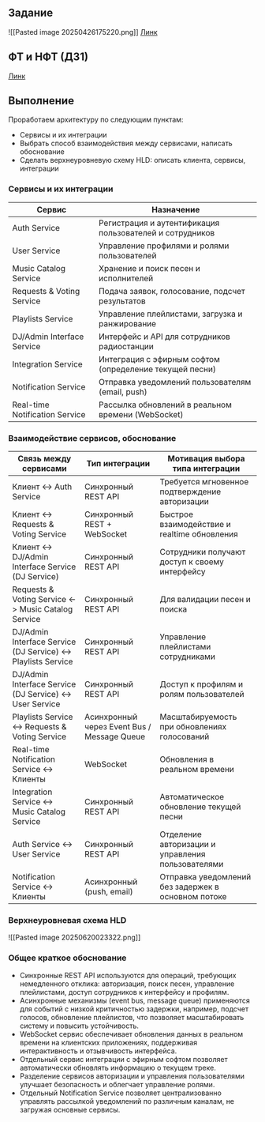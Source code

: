 ## Задание

![[Pasted image 20250426175220.png]]
[Линк](https://www.architecturalkatas.com/kata.html?kata=TakingRequests.json)

## ФТ и НФТ (ДЗ1)
[Линк](https://github.com/nikolaysavelev/system-design-hse-miem-2025/pull/8)
## Выполнение

Проработаем архитектуру по следующим пунктам:
- Сервисы и их интеграции
- Выбрать способ взаимодействия между сервисами, написать обоснование
- Сделать верхнеуровневую схему HLD: описать клиента, сервисы, интеграции

### Сервисы и их интеграции
| Сервис                         | Назначение                                               |
| ------------------------------ | -------------------------------------------------------- |
| Auth Service                   | Регистрация и аутентификация пользователей и сотрудников |
| User Service                   | Управление профилями и ролями пользователей              |
| Music Catalog Service          | Хранение и поиск песен и исполнителей                    |
| Requests & Voting Service      | Подача заявок, голосование, подсчет результатов          |
| Playlists Service              | Управление плейлистами, загрузка и ранжирование          |
| DJ/Admin Interface Service     | Интерфейс и API для сотрудников радиостанции             |
| Integration Service            | Интеграция с эфирным софтом (определение текущей песни)  |
| Notification Service           | Отправка уведомлений пользователям (email, push)         |
| Real-time Notification Service | Рассылка обновлений в реальном времени (WebSocket)       |
### Взаимодействие сервисов, обоснование
| Связь между сервисами                                         | Тип интеграции                              | Мотивация выбора типа интеграции                    |
| ------------------------------------------------------------- | ------------------------------------------- | --------------------------------------------------- |
| Клиент <-> Auth Service                                       | Синхронный REST API                         | Требуется мгновенное подтверждение авторизации      |
| Клиент <-> Requests & Voting Service                          | Синхронный REST + WebSocket                 | Быстрое взаимодействие и realtime обновления        |
| Клиент <-> DJ/Admin Interface Service (DJ Service)            | Синхронный REST API                         | Сотрудники получают доступ к своему интерфейсу      |
| Requests & Voting Service <-> Music Catalog Service           | Синхронный REST API                         | Для валидации песен и поиска                        |
| DJ/Admin Interface Service (DJ Service) <-> Playlists Service | Синхронный REST API                         | Управление плейлистами сотрудниками                 |
| DJ/Admin Interface Service (DJ Service) <-> User Service      | Синхронный REST API                         | Доступ к профилям и ролям пользователей             |
| Playlists Service <-> Requests & Voting Service               | Асинхронный через Event Bus / Message Queue | Масштабируемость при обновлениях голосований        |
| Real-time Notification Service <-> Клиенты                    | WebSocket                                   | Обновления в реальном времени                       |
| Integration Service <-> Music Catalog Service                 | Синхронный REST API                         | Автоматическое обновление текущей песни             |
| Auth Service <-> User Service                                 | Синхронный REST API                         | Отделение авторизации и управления пользователями   |
| Notification Service <-> Клиенты                              | Асинхронный (push, email)                   | Отправка уведомлений без задержек в основном потоке |
### Верхнеуровневая схема HLD
![[Pasted image 20250620023322.png]]

### Общее краткое обоснование
- Синхронные REST API используются для операций, требующих немедленного отклика: авторизация, поиск песен, управление плейлистами, доступ сотрудников к интерфейсу и профилям.
- Асинхронные механизмы (event bus, message queue) применяются для событий с низкой критичностью задержки, например, подсчет голосов, обновление плейлистов, что позволяет масштабировать систему и повысить устойчивость.
- WebSocket сервис обеспечивает обновления данных в реальном времени на клиентских приложениях, поддерживая интерактивность и отзывчивость интерфейса.
- Отдельный сервис интеграции с эфирным софтом позволяет автоматически обновлять информацию о текущем треке.
- Разделение сервисов авторизации и управления пользователями улучшает безопасность и облегчает управление ролями.
- Отдельный Notification Service позволяет централизованно управлять рассылкой уведомлений по различным каналам, не загружая основные сервисы.